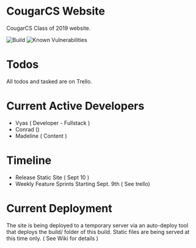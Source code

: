 # CougarCS Website
CougarCS Class of 2019 website.

![Build](https://img.shields.io/github/workflow/status/CougarCS/CougarCS-Client/Install,%20Build,%20Deploy?label=actions) ![Known Vulnerabilities](https://snyk.io/test/github/badges/shields/badge.svg?targetFile=badge-maker/package.json)

# Todos
All todos and tasked are on Trello.

# Current Active Developers

* Vyas ( Developer - Fullstack )
* Conrad ()
* Madeline ( Content )

# Timeline
* Release Static Site ( Sept 10 )
* Weekly Feature Sprints Starting Sept. 9th ( See trello)

# Current Deployment
The site is being deployed to a temporary server via an auto-deploy tool that deploys the build/ folder of this build. Static files are being served at this time only. ( See Wiki for details )
